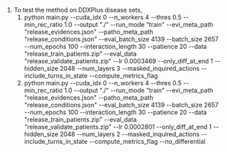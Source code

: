 1. To test the method on DDXPlus disease sets,
   1. python main.py --cuda_idx 0  --n_workers 4 --thres 0.5 --min_rec_ratio 1.0 --output "./" --run_mode "train" --evi_meta_path "release_evidences.json" --patho_meta_path "release_conditions.json" --eval_batch_size 4139  --batch_size 2657  --num_epochs 100 --interaction_length 30 --patience 20 --data "release_train_patients.zip" --eval_data "release_validate_patients.zip" --lr 0.0003469 --only_diff_at_end 1 --hidden_size 2048 --num_layers 3 --masked_inquired_actions --include_turns_in_state --compute_metrics_flag
   2. python main.py --cuda_idx 0  --n_workers 4 --thres 0.5 --min_rec_ratio 1.0 --output "./" --run_mode "train" --evi_meta_path "release_evidences.json" --patho_meta_path "release_conditions.json" --eval_batch_size 4139  --batch_size 2657  --num_epochs 100 --interaction_length 30 --patience 20 --data "release_train_patients.zip" --eval_data "release_validate_patients.zip" --lr 0.0002801 --only_diff_at_end 1 --hidden_size 2048 --num_layers 2 --masked_inquired_actions --include_turns_in_state --compute_metrics_flag --no_differential
 
